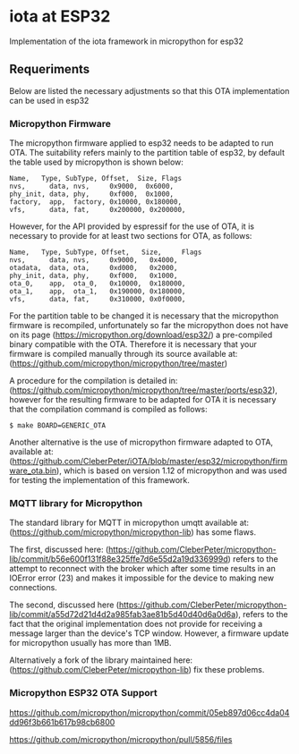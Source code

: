 # iota at ESP32

Implementation of the iota framework in micropython for esp32

## Requeriments

Below are listed the necessary adjustments so that this OTA implementation can be used in esp32

### Micropython Firmware

The micropython firmware applied to esp32 needs to be adapted to run OTA. The suitability refers mainly to the partition table of esp32, by default the table used by micropython is shown below:

```csv
Name,   Type, SubType, Offset,  Size, Flags
nvs,      data, nvs,     0x9000,  0x6000,
phy_init, data, phy,     0xf000,  0x1000,
factory,  app,  factory, 0x10000, 0x180000,
vfs,      data, fat,     0x200000, 0x200000,
```

However, for the API provided by espressif for the use of OTA, it is necessary to provide for at least two sections for OTA, as follows:

```csv
Name,   Type, SubType, Offset,   Size,     Flags
nvs,      data, nvs,     0x9000,   0x4000,
otadata,  data, ota,     0xd000,   0x2000,
phy_init, data, phy,     0xf000,   0x1000,
ota_0,    app,  ota_0,   0x10000,  0x180000,
ota_1,    app,  ota_1,   0x190000, 0x180000,
vfs,      data, fat,     0x310000, 0x0f0000,
```

For the partition table to be changed it is necessary that the micropython firmware is recompiled, unfortunately so far the micropython does not have on its page (https://micropython.org/download/esp32/) a pre-compiled binary compatible with the OTA. Therefore it is necessary that your firmware is compiled manually through its source available at: (https://github.com/micropython/micropython/tree/master) 

A procedure for the compilation is detailed in: (https://github.com/micropython/micropython/tree/master/ports/esp32), however for the resulting firmware to be adapted for OTA it is necessary that the compilation command is compiled as follows:

```console
$ make BOARD=GENERIC_OTA
```

Another alternative is the use of micropython firmware adapted to OTA, available at: (https://github.com/CleberPeter/iOTA/blob/master/esp32/micropython/firmware_ota.bin), which is based on version 1.12 of micropython and was used for testing the implementation of this framework.

### MQTT library for Micropython

The standard library for MQTT in micropython umqtt available at: (https://github.com/micropython/micropython-lib) has some flaws.

The first, discussed here: (https://github.com/CleberPeter/micropython-lib/commit/b56e600f131f88e325ffe7d6e55d2a19d336999d) refers to the attempt to reconnect with the broker which after some time results in an IOError error (23) and makes it impossible for the device to making new connections.

The second, discussed here (https://github.com/CleberPeter/micropython-lib/commit/a55d72d21d4d2a985fab3ae81b5d40d40d6a0d6a), refers to the fact that the original implementation does not provide for receiving a message larger than the device's TCP window. However, a firmware update for micropython usually has more than 1MB.

Alternatively a fork of the library maintained here: (https://github.com/CleberPeter/micropython-lib) fix these problems.

### Micropython ESP32 OTA Support

https://github.com/micropython/micropython/commit/05eb897d06cc4da04dd96f3b661b617b98cb6800

https://github.com/micropython/micropython/pull/5856/files
